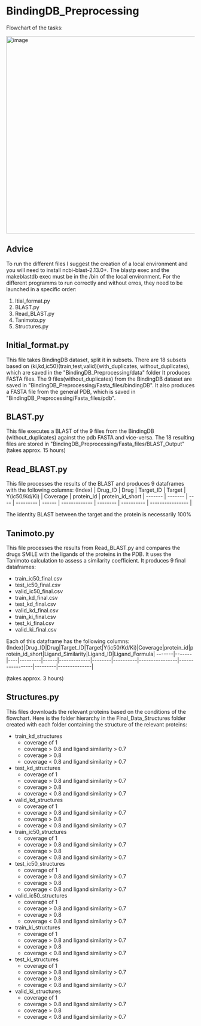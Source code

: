 # BindingDB_Preprocessing
Flowchart of the tasks:

<img width="526" alt="image" src="https://user-images.githubusercontent.com/95087658/171919481-de060115-901a-4938-8f92-56dba0517087.png">

## Advice
To run the different files I suggest the creation of a local environment and you will need to install ncbi-blast-2.13.0+.
The blastp exec and the makeblastdb exec must be in the /bin of the local environment. 
For the different programms to run correctly and without erros, they need to be launched in a specific order:
1. Itial_format.py
2. BLAST.py
3. Read_BLAST.py
4. Tanimoto.py
5. Structures.py

## Initial_format.py
This file takes BindingDB dataset, split it in subsets. There are 18 subsets based on (ki,kd,ic50)(train,test,valid)(with_duplicates, without_duplicates), which are saved in the "BindingDB_Preprocessing/data" folder
It produces FASTA files. The 9 files(without_duplicates) from the BindingDB dataset are saved in "BindingDB_Preprocessing/Fasta_files/bindingDB". It also produces a FASTA file from the general PDB, which is saved in "BindingDB_Preprocessing/Fasta_files/pdb".

## BLAST.py
This file executes a BLAST of the 9 files from the BindingDB (without_duplicates) against the pdb FASTA and vice-versa. The 18 resulting files are stored in "BindingDB_Preprocessing/Fasta_files/BLAST_Output"
(takes approx. 15 hours)

## Read_BLAST.py
This file processes the results of the BLAST and produces 9 dataframes with the following columns:
(Index) | Drug_ID | Drug | Target_ID | Target | Y(ic50/Kd/Ki) | Coverage | protein_id | protein_id_short |
------- | ------- | ---- | --------- | ------ | ------------- | -------- | ---------- | ---------------- |

The identity BLAST between the target and the protein is necessarily 100%

## Tanimoto.py
This file processes the results from Read_BLAST.py and compares the drugs SMILE with the ligands of the proteins in the PDB. It uses the Tanimoto calculation to assess a similarity coefficient.
It produces 9 final dataframes:
* train_ic50_final.csv
* test_ic50_final.csv
* valid_ic50_final.csv
* train_kd_final.csv
* test_kd_final.csv
* valid_kd_final.csv
* train_ki_final.csv
* test_ki_final.csv
* valid_ki_final.csv
         
Each of this dataframe has the following columns:
(Index)|Drug_ID|Drug|Target_ID|Target|Y(ic50/Kd/Ki)|Coverage|protein_id|protein_id_short|Ligand_Similarity|Ligand_ID|Ligand_Formula|
-------|-------|----|---------|------|-------------|--------|----------|----------------|-----------------|---------|--------------|

(takes approx. 3 hours)

## Structures.py
This files downloads the relevant proteins based  on the conditions of the flowchart. Here is the folder hierarchy in the Final_Data_Structures folder created with each folder containing the structure of the relevant proteins:
* train_kd_structures
  * coverage of 1
  * coverage > 0.8 and ligand similarity > 0.7
  * coverage > 0.8
  * coverage < 0.8 and ligand similarity  > 0.7
* test_kd_structures
  * coverage of 1
  * coverage > 0.8 and ligand similarity > 0.7
  * coverage > 0.8
  * coverage < 0.8 and ligand similarity  > 0.7
* valid_kd_structures
  * coverage of 1
  * coverage > 0.8 and ligand similarity > 0.7
  * coverage > 0.8
  * coverage < 0.8 and ligand similarity  > 0.7
* train_ic50_structures
  * coverage of 1
  * coverage > 0.8 and ligand similarity > 0.7
  * coverage > 0.8
  * coverage < 0.8 and ligand similarity  > 0.7
* test_ic50_structures
  * coverage of 1
  * coverage > 0.8 and ligand similarity > 0.7
  * coverage > 0.8
  * coverage < 0.8 and ligand similarity  > 0.7
* valid_ic50_structures
  * coverage of 1
  * coverage > 0.8 and ligand similarity > 0.7
  * coverage > 0.8
  * coverage < 0.8 and ligand similarity  > 0.7
* train_ki_structures
  * coverage of 1
  * coverage > 0.8 and ligand similarity > 0.7
  * coverage > 0.8
  * coverage < 0.8 and ligand similarity  > 0.7
* test_ki_structures
  * coverage of 1
  * coverage > 0.8 and ligand similarity > 0.7
  * coverage > 0.8
  * coverage < 0.8 and ligand similarity  > 0.7
* valid_ki_structures
  * coverage of 1
  * coverage > 0.8 and ligand similarity > 0.7
  * coverage > 0.8
  * coverage < 0.8 and ligand similarity  > 0.7

